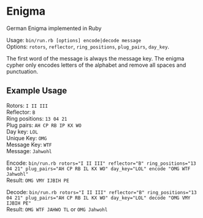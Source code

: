 # Enigma
German Enigma implemented in Ruby

Usage: `bin/run.rb [options] encode|decode message`  
Options: `rotors`, `reflector`, `ring_positions`, `plug_pairs`, `day_key`.

The first word of the message is always the message key. The enigma cypher only encodes letters
of the alphabet and remove all spaces and punctuation.

## Example Usage

Rotors: `I II III`  
Reflector: `B`  
Ring positions: `13 04 21`  
Plug pairs: `AH CP RB IP KX WO`  
Day key: `LOL`  
Unique Key: `OMG`  
Message Key: `WTF`  
Message: `Jahwohl`  

Encode: `bin/run.rb rotors="I II III" reflector="B" ring_positions="13 04 21" plug_pairs="AH CP RB IL KX WO" day_key="LOL" encode "OMG WTF Jahwohl"`  
Result: `OMG VMY IJBIH PE`

Decode: `bin/run.rb rotors="I II III" reflector="B" ring_positions="13 04 21" plug_pairs="AH CP RB IL KX WO" day_key="LOL" decode "OMG VMY IJBIH PE"`  
Result: `OMG WTF JAHWO TL` or `OMG Jahwohl`
